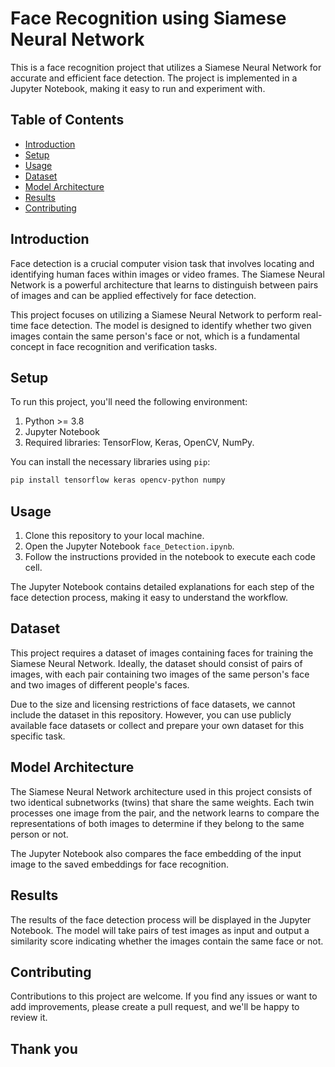 # Face Recognition using Siamese Neural Network

This is a face recognition project that utilizes a Siamese Neural Network for accurate and efficient face detection. The project is implemented in a Jupyter Notebook, making it easy to run and experiment with.

## Table of Contents
- [Introduction](#introduction)
- [Setup](#setup)
- [Usage](#usage)
- [Dataset](#dataset)
- [Model Architecture](#model-architecture)
- [Results](#results)
- [Contributing](#contributing)

## Introduction

Face detection is a crucial computer vision task that involves locating and identifying human faces within images or video frames. The Siamese Neural Network is a powerful architecture that learns to distinguish between pairs of images and can be applied effectively for face detection.

This project focuses on utilizing a Siamese Neural Network to perform real-time face detection. The model is designed to identify whether two given images contain the same person's face or not, which is a fundamental concept in face recognition and verification tasks.

## Setup

To run this project, you'll need the following environment:

1. Python >= 3.8
2. Jupyter Notebook
3. Required libraries: TensorFlow, Keras, OpenCV, NumPy.

You can install the necessary libraries using `pip`:

```bash
pip install tensorflow keras opencv-python numpy
```

## Usage

1. Clone this repository to your local machine.
2. Open the Jupyter Notebook `face_Detection.ipynb`.
3. Follow the instructions provided in the notebook to execute each code cell.

The Jupyter Notebook contains detailed explanations for each step of the face detection process, making it easy to understand the workflow.

## Dataset

This project requires a dataset of images containing faces for training the Siamese Neural Network. Ideally, the dataset should consist of pairs of images, with each pair containing two images of the same person's face and two images of different people's faces.

Due to the size and licensing restrictions of face datasets, we cannot include the dataset in this repository. However, you can use publicly available face datasets or collect and prepare your own dataset for this specific task.

## Model Architecture

The Siamese Neural Network architecture used in this project consists of two identical subnetworks (twins) that share the same weights. Each twin processes one image from the pair, and the network learns to compare the representations of both images to determine if they belong to the same person or not.

The Jupyter Notebook also compares the face embedding of the input image to the saved embeddings for face recognition.

## Results

The results of the face detection process will be displayed in the Jupyter Notebook. The model will take pairs of test images as input and output a similarity score indicating whether the images contain the same face or not.

## Contributing

Contributions to this project are welcome. If you find any issues or want to add improvements, please create a pull request, and we'll be happy to review it.

## Thank you
